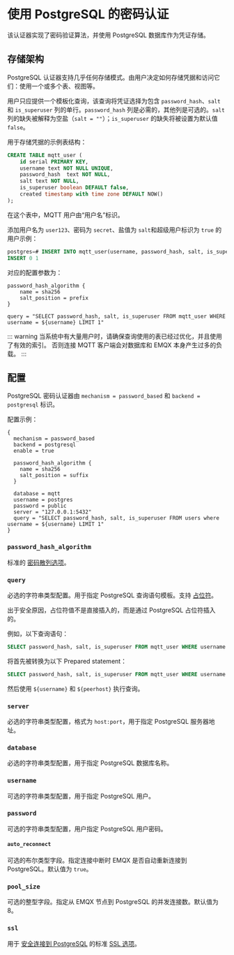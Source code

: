 # 使用 PostgreSQL 的密码认证

该认证器实现了密码验证算法，并使用 PostgreSQL 数据库作为凭证存储。

## 存储架构

PostgreSQL 认证器支持几乎任何存储模式。由用户决定如何存储凭据和访问它们：使用一个或多个表、视图等。

用户只应提供一个模板化查询，该查询将凭证选择为包含 `password_hash`、`salt` 和 `is_superuser` 列的单行。`password_hash` 列是必需的，其他列是可选的。`salt` 列的缺失被解释为空盐（`salt = ""`）；`is_superuser` 的缺失将被设置为默认值 `false`。

用于存储凭据的示例表结构：

```sql
CREATE TABLE mqtt_user (
    id serial PRIMARY KEY,
    username text NOT NULL UNIQUE,
    password_hash  text NOT NULL,
    salt text NOT NULL,
    is_superuser boolean DEFAULT false,
    created timestamp with time zone DEFAULT NOW()
);
```

在这个表中，MQTT 用户由“用户名”标识。

添加用户名为 `user123`、密码为 `secret`、盐值为 `salt`和超级用户标识为 `true` 的用户示例：

```sql
postgres=# INSERT INTO mqtt_user(username, password_hash, salt, is_superuser) VALUES ('user123', 'bede90386d450cea8b77b822f8887065e4e5abf132c2f9dccfcc7fbd4cba5e35', 'salt', true);
INSERT 0 1
```

对应的配置参数为：

```
password_hash_algorithm {
    name = sha256
    salt_position = prefix
}

query = "SELECT password_hash, salt, is_superuser FROM mqtt_user WHERE username = ${username} LIMIT 1"
```

::: warning
当系统中有大量用户时，请确保查询使用的表已经过优化，并且使用了有效的索引。 否则连接 MQTT 客户端会对数据库和 EMQX 本身产生过多的负载。
:::

## 配置

PostgreSQL 密码认证器由 `mechanism = password_based` 和 `backend = postgresql` 标识。

配置示例：

```
{
  mechanism = password_based
  backend = postgresql
  enable = true

  password_hash_algorithm {
    name = sha256
    salt_position = suffix
  }

  database = mqtt
  username = postgres
  password = public
  server = "127.0.0.1:5432"
  query = "SELECT password_hash, salt, is_superuser FROM users where username = ${username} LIMIT 1"
}
```

### `password_hash_algorithm`

标准的 [密码散列选项](./authn.md#密码散列)。

### `query`

必选的字符串类型配置。用于指定 PostgreSQL 查询语句模板。支持 [占位符](./authn.md#认证占位符)。

出于安全原因，占位符值不是直接插入的，而是通过 PostgreSQL 占位符插入的。

例如，以下查询语句：

```sql
SELECT password_hash, salt, is_superuser FROM mqtt_user WHERE username = ${username} AND peerhost = ${peerhost} LIMIT 1
```

将首先被转换为以下 Prepared statement：

```sql
SELECT password_hash, salt, is_superuser FROM mqtt_user WHERE username = $1 AND peerhost = $2 LIMIT 1
```

然后使用 `${username}` 和 `${peerhost}` 执行查询。

### `server`

必选的字符串类型配置，格式为 `host:port`，用于指定 PostgreSQL 服务器地址。

### `database`

必选的字符串类型配置，用于指定 PostgreSQL 数据库名称。

### `username`

可选的字符串类型配置，用于指定 PostgreSQL 用户。

### `password`

可选的字符串类型配置，用户指定 PostgreSQL 用户密码。

#### `auto_reconnect`

可选的布尔类型字段。指定连接中断时 EMQX 是否自动重新连接到 PostgreSQL。默认值为 `true`。

### `pool_size`

可选的整型字段。指定从 EMQX 节点到 PostgreSQL 的并发连接数。默认值为 8。

### `ssl`

用于 [安全连接到 PostgreSQL](https://www.postgresql.org/docs/current/ssl-tcp.html) 的标准 [SSL 选项](../ssl.md)。
